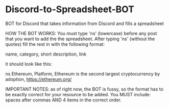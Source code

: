 # Discord-to-Spreadsheet-BOT
BOT for Discord that takes information from Discord and fills a spreadsheet

HOW THE BOT WORKS: You must type 'ns' (lowercase) before any post that you want to add the the spreadsheet. After typing 'ns' (without the quotes) fill the rest in with the following format: 

name, category, short description, link

it should look like this:

ns Ethereum, Platform, Ethereum is the second largest cryptocurrency by adoption, https://ethereum.org/

IMPORTANT NOTES: as of right now, the BOT is fussy, so the format has to be exactly correct for your resource to be added. You MUST include: spaces after commas AND 4 items in the correct order.
